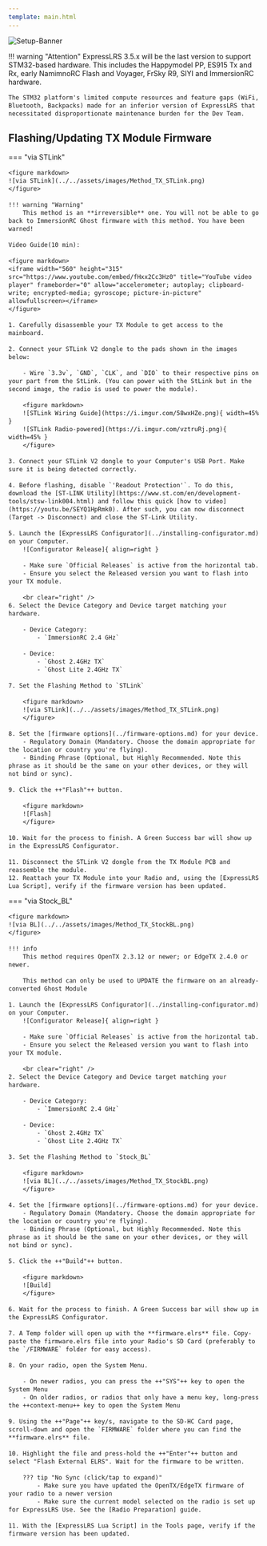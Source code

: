 ```yaml
---
template: main.html
---
```


![Setup-Banner](https://raw.githubusercontent.com/ExpressLRS/ExpressLRS-hardware/master/img/quick-start.png)

!!! warning "Attention"
    ExpressLRS 3.5.x will be the last version to support STM32-based hardware. This includes the Happymodel PP, ES915 Tx and Rx, early NamimnoRC Flash and Voyager, FrSky R9, SIYI and ImmersionRC hardware.

    The STM32 platform's limited compute resources and feature gaps (WiFi, Bluetooth, Backpacks) made for an inferior version of ExpressLRS that necessitated disproportionate maintenance burden for the Dev Team.

## Flashing/Updating TX Module Firmware

=== "via STLink"

    <figure markdown>
    ![via STLink](../../assets/images/Method_TX_STLink.png)
    </figure>

    !!! warning "Warning"
        This method is an **irreversible** one. You will not be able to go back to ImmersionRC Ghost firmware with this method. You have been warned!

    Video Guide(10 min):
    
    <figure markdown>
    <iframe width="560" height="315" src="https://www.youtube.com/embed/fHxx2Cc3Hz0" title="YouTube video player" frameborder="0" allow="accelerometer; autoplay; clipboard-write; encrypted-media; gyroscope; picture-in-picture" allowfullscreen></iframe>
    </figure>

    1. Carefully disassemble your TX Module to get access to the mainboard.

    2. Connect your STLink V2 dongle to the pads shown in the images below:

        - Wire `3.3v`, `GND`, `CLK`, and `DIO` to their respective pins on your part from the StLink. (You can power with the StLink but in the second image, the radio is used to power the module). 

        <figure markdown>
        ![STLink Wiring Guide](https://i.imgur.com/58wxHZe.png){ width=45% }
        ![STLink Radio-powered](https://i.imgur.com/vztruRj.png){ width=45% }
        </figure>

    3. Connect your STLink V2 dongle to your Computer's USB Port. Make sure it is being detected correctly.

    4. Before flashing, disable `'Readout Protection'`. To do this, download the [ST-LINK Utility](https://www.st.com/en/development-tools/stsw-link004.html) and follow this quick [how to video](https://youtu.be/SEYQ1HpRmk0). After such, you can now disconnect (Target -> Disconnect) and close the ST-Link Utility.

    5. Launch the [ExpressLRS Configurator](../installing-configurator.md) on your Computer.
        ![Configurator Release]{ align=right }

        - Make sure `Official Releases` is active from the horizontal tab.
        - Ensure you select the Released version you want to flash into your TX module.

        <br clear="right" />
    6. Select the Device Category and Device target matching your hardware.

        - Device Category:
            - `ImmersionRC 2.4 GHz`

        - Device:
            - `Ghost 2.4GHz TX`
            - `Ghost Lite 2.4GHz TX`

    7. Set the Flashing Method to `STLink`

        <figure markdown>
        ![via STLink](../../assets/images/Method_TX_STLink.png)
        </figure>

    8. Set the [firmware options](../firmware-options.md) for your device.
        - Regulatory Domain (Mandatory. Choose the domain appropriate for the location or country you're flying).
        - Binding Phrase (Optional, but Highly Recommended. Note this phrase as it should be the same on your other devices, or they will not bind or sync).

    9. Click the ++"Flash"++ button.

        <figure markdown>
        ![Flash]
        </figure>
        
    10. Wait for the process to finish. A Green Success bar will show up in the ExpressLRS Configurator.

    11. Disconnect the STLink V2 dongle from the TX Module PCB and reassemble the module.
    12. Reattach your TX Module into your Radio and, using the [ExpressLRS Lua Script], verify if the firmware version has been updated.

=== "via Stock_BL"

    <figure markdown>
    ![via BL](../../assets/images/Method_TX_StockBL.png)
    </figure>

    !!! info
        This method requires OpenTX 2.3.12 or newer; or EdgeTX 2.4.0 or newer.

        This method can only be used to UPDATE the firmware on an already-converted Ghost Module

    1. Launch the [ExpressLRS Configurator](../installing-configurator.md) on your Computer.
        ![Configurator Release]{ align=right }

        - Make sure `Official Releases` is active from the horizontal tab.
        - Ensure you select the Released version you want to flash into your TX module.

        <br clear="right" />
    2. Select the Device Category and Device target matching your hardware.

        - Device Category:
            - `ImmersionRC 2.4 GHz`

        - Device:
            - `Ghost 2.4GHz TX`
            - `Ghost Lite 2.4GHz TX`

    3. Set the Flashing Method to `Stock_BL`

        <figure markdown>
        ![via BL](../../assets/images/Method_TX_StockBL.png)
        </figure>

    4. Set the [firmware options](../firmware-options.md) for your device.
        - Regulatory Domain (Mandatory. Choose the domain appropriate for the location or country you're flying).
        - Binding Phrase (Optional, but Highly Recommended. Note this phrase as it should be the same on your other devices, or they will not bind or sync).

    5. Click the ++"Build"++ button.

        <figure markdown>
        ![Build]
        </figure>
        
    6. Wait for the process to finish. A Green Success bar will show up in the ExpressLRS Configurator.

    7. A Temp folder will open up with the **firmware.elrs** file. Copy-paste the firmware.elrs file into your Radio's SD Card (preferably to the `/FIRMWARE` folder for easy access).

    8. On your radio, open the System Menu. 

        - On newer radios, you can press the ++"SYS"++ key to open the System Menu
        - On older radios, or radios that only have a menu key, long-press the ++context-menu++ key to open the System Menu

    9. Using the ++"Page"++ key/s, navigate to the SD-HC Card page, scroll-down and open the `FIRMWARE` folder where you can find the **firmware.elrs** file.

    10. Highlight the file and press-hold the ++"Enter"++ button and select "Flash External ELRS". Wait for the firmware to be written.

        ??? tip "No Sync (click/tap to expand)"
            - Make sure you have updated the OpenTX/EdgeTX firmware of your radio to a newer version
            - Make sure the current model selected on the radio is set up for ExpressLRS Use. See the [Radio Preparation] guide.

    11. With the [ExpressLRS Lua Script] in the Tools page, verify if the firmware version has been updated.

[Configurator Release]: ../../assets/images/ConfiguratorRelease.png
[Flash]: ../../assets/images/BuildFlash.png
[Build]: ../../assets/images/Build.png
[Radio Preparation]: tx-prep.md
[ExpressLRS Lua Script]: firmware-version.md#via-lua-script
